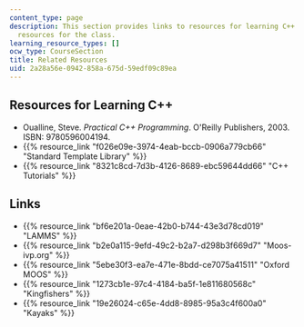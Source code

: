 ```yaml
---
content_type: page
description: This section provides links to resources for learning C++ and other related
  resources for the class.
learning_resource_types: []
ocw_type: CourseSection
title: Related Resources
uid: 2a28a56e-0942-858a-675d-59edf09c89ea
---
```


Resources for Learning C++
--------------------------

*   Oualline, Steve. _Practical C++ Programming_. O'Reilly Publishers, 2003. ISBN: 9780596004194.
*   {{% resource_link "f026e09e-3974-4eab-bccb-0906a779cb66" "Standard Template Library" %}}
*   {{% resource_link "8321c8cd-7d3b-4126-8689-ebc59644dd66" "C++ Tutorials" %}}

Links
-----

*   {{% resource_link "bf6e201a-0eae-42b0-b744-43e3d78cd019" "LAMMS" %}}
*   {{% resource_link "b2e0a115-9efd-49c2-b2a7-d298b3f669d7" "Moos-ivp.org" %}}
*   {{% resource_link "5ebe30f3-ea7e-471e-8bdd-ce7075a41511" "Oxford MOOS" %}}
*   {{% resource_link "1273cb1e-97c4-4184-ba5f-1e811680568c" "Kingfishers" %}}
*   {{% resource_link "19e26024-c65e-4dd8-8985-95a3c4f600a0" "Kayaks" %}}